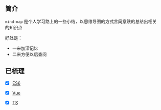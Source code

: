 ## 简介

`mind-map` 是个人学习路上的一些小结，以思维导图的方式言简意赅的总结出相关的知识点

好处是：
- 一来加深记忆
- 二来方便以后查阅

## 已梳理
- [x] [ES6](https://github.com/jCodeLife/mind-map/tree/master/ES6(29%E5%BC%A0%E5%9B%BE))
- [x] [Vue](https://github.com/jCodeLife/mind-map/tree/master/Vue3(101%E5%BC%A0%E5%9B%BE))
- [x] [TS](https://github.com/jCodeLife/mind-map/tree/master/TS%EF%BC%8827%E5%BC%A0%E5%9B%BE%EF%BC%89)






